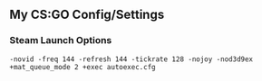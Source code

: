 
## My CS:GO Config/Settings

### Steam Launch Options

```
-novid -freq 144 -refresh 144 -tickrate 128 -nojoy -nod3d9ex +mat_queue_mode 2 +exec autoexec.cfg
```